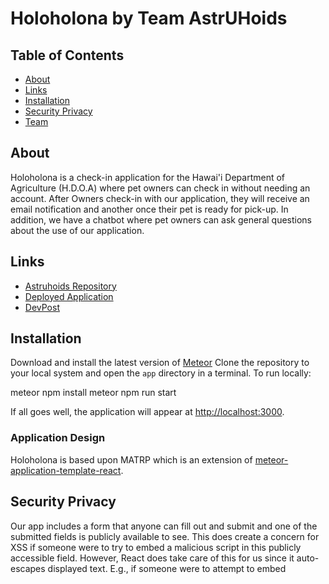 # Holoholona by Team AstrUHoids

## Table of Contents
* [About](#about)
* [Links](#links)
* [Installation](#installation)
* [Security Privacy](#security-privacy)
* [Team](#team)

## About
Holoholona is a check-in application for the Hawai'i Department of Agriculture (H.D.O.A) where pet owners can check in without needing an account. After Owners check-in with our application, they will receive an email notification and another once their pet is ready for pick-up. In addition, we have a chatbot where pet owners can ask general questions about the use of our application.

## Links
- [Astruhoids Repository](https://github.com/HACC2021/astruhoids)
- [Deployed Application](https://holoholona.meteorapp.com/#/)
- [DevPost](https://devpost.com/software/astruhoids) 

## Installation
Download and install the latest version of [Meteor](https://www.meteor.com/)
Clone the repository to your local system and open the `app` directory in a terminal.
To run locally:

meteor npm install
meteor npm run start

If all goes well, the application will appear at [http://localhost:3000](http://localhost:3000).

### Application Design

Holoholona is based upon MATRP which is an extension of [meteor-application-template-react](https://ics-software-engineering.github.io/meteor-application-template-react/).

## Security Privacy
Our app includes a form that anyone can fill out and submit and one of the submitted fields is publicly available to see. This does create a concern for XSS if someone were to try to embed a malicious script in this publicly accessible field. However, React does take care of this for us since it auto-escapes displayed text. E.g., if someone were to attempt to embed <script> tags, they would not be interpreted as such.

Though the database will contain some personal information such as first and last name, email, and phone number, this information does not need to be stored for very long. After owners pick up their pets, their information is deleted from the database. If there are any lasting check-in entries within the database, they can be deleted 12-hrs after their time of creation as this would be adequate time to have checked-in and received their pet (assuming their pet is cleared).

Ways to prevent the database contents from being leaked include two factor authentication into the application, and requiring a certificate to connect to the database server. These solutions help prevent bad actors from simply brute forcing an admin login on both the site and the database. Only designated parties would have access to the data.

## Team
- [Deshay Clemons](https://github.com/deshay-clemons)
- [Luke McDonald](https://github.com/lukemcd9)
- [Gabriel Undan](https://github.com/gabrielundan)
- [Kevin Nguyen](https://github.com/kvndngyn)
